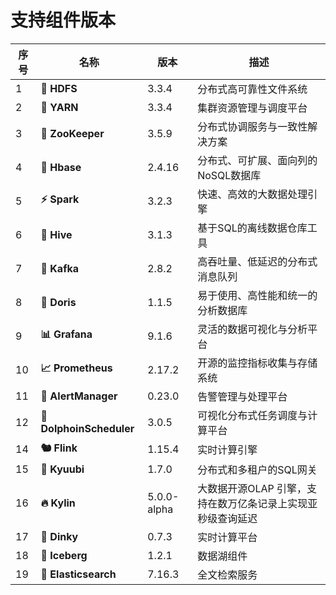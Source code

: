 # 支持组件版本

| 序号  | 名称                       | 版本          | 描述                               |
|-----|--------------------------|-------------|----------------------------------|
| 1   | **📁 HDFS**              | 3.3.4       | 分布式高可靠性文件系统                      |
| 2   | **🚀 YARN**              | 3.3.4       | 集群资源管理与调度平台                      |
| 3   | **🦜 ZooKeeper**         | 3.5.9       | 分布式协调服务与一致性解决方案                  |
| 4   | **🐘 Hbase**             | 2.4.16      | 分布式、可扩展、面向列的NoSQL数据库             |
| 5   | **⚡️ Spark**             | 3.2.3       | 快速、高效的大数据处理引擎                    |
| 6   | **🐝 Hive**              | 3.1.3       | 基于SQL的离线数据仓库工具                   |
| 7   | **🐧 Kafka**             | 2.8.2       | 高吞吐量、低延迟的分布式消息队列                 |
| 8   | **🌊 Doris**             | 1.1.5       | 易于使用、高性能和统一的分析数据库                |
| 9   | **📊 Grafana**           | 9.1.6       | 灵活的数据可视化与分析平台                    |
| 10  | **📈 Prometheus**        | 2.17.2      | 开源的监控指标收集与存储系统                   |
| 11  | **🚨 AlertManager**      | 0.23.0      | 告警管理与处理平台                        |
| 12  | **🐬 DolphoinScheduler** | 3.0.5       | 可视化分布式任务调度与计算平台                  |
| 14  | **🐿️ Flink**            | 1.15.4      | 实时计算引擎                           |
| 15  | **🦊 Kyuubi**            | 1.7.0       | 分布式和多租户的SQL网关                    |
| 16  | **🔥 Kylin**             | 5.0.0-alpha | 大数据开源OLAP 引擎，支持在数万亿条记录上实现亚秒级查询延迟 |
| 17  | **🎫 Dinky**             | 0.7.3       | 实时计算平台                           |
| 18  | **🧊 Iceberg**           | 1.2.1       | 数据湖组件                            |
| 19  | **🧿 Elasticsearch**     | 7.16.3      | 全文检索服务                           |

